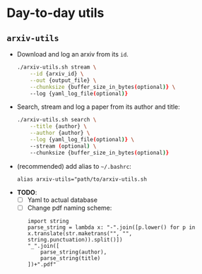 # Day-to-day utils

## `arxiv-utils`
- Download and log an arxiv from its `id`. 
    ```bash
    ./arxiv-utils.sh stream \
        --id {arxiv_id} \
        --out {output_file} \
        --chunksize {buffer_size_in_bytes(optional)} \
        --log {yaml_log_file(optional)}
    ```
- Search, stream and log a paper from its author and title:
    ```bash
    ./arxiv-utils.sh search \
        --title {author} \
        --author {author} \
        --log {yaml_log_file(optional)} \
        --stream (optional) \
        --chunksize {buffer_size_in_bytes(optional)}
    ```
- (recommended) add alias to `~/.bashrc`:
    ```
    alias arxiv-utils="path/to/arxiv-utils.sh
    ```
- **TODO**:
    - [ ] Yaml to actual database
    - [ ] Change pdf naming scheme: 
        ```
        import string
        parse_string = lambda x: "-".join([p.lower() for p in x.translate(str.maketrans("", "", string.punctuation)).split()])
        "_".join([
            parse_string(author),
            parse_string(title)
        ])+".pdf"
        ```
